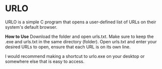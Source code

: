 # URLO

URLO is a simple C program that opens a user-defined list of URLs on their system's default browser. 

**How to Use**
Download the folder and open urls.txt. Make sure to keep the .exe and urls.txt in the same directory (folder). Open urls.txt and enter your desired URLs to open, ensure that each URL is on its own line.

I would recommend making a shortcut to urlo.exe on your desktop or somewhere else that is easy to access. 
